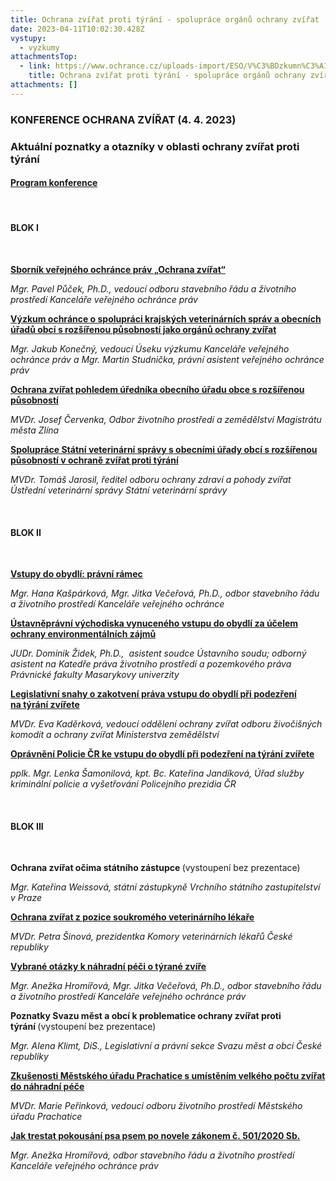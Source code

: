 ```yaml
---
title: Ochrana zvířat proti týrání - spolupráce orgánů ochrany zvířat
date: 2023-04-11T10:02:30.428Z
vystupy:
  - vyzkumy
attachmentsTop:
  - link: https://www.ochrance.cz/uploads-import/ESO/V%C3%BDzkumn%C3%A1%20zpr%C3%A1va%205735-20-MST-13-final%20(1).pdf
    title: Ochrana zvířat proti týrání - spolupráce orgánů ochrany zvířat
attachments: []
---
```

<h3>KONFERENCE OCHRANA ZVÍŘAT (4. 4. 2023)</h3>

<h3>Aktuální poznatky a&nbsp;otazníky v&nbsp;oblasti ochrany zvířat proti týrání</h3>

<h4><a href="https://www.ochrance.cz/dokument/ochrana_zvirat_proti_tyrani_-_spoluprace_organu_ochrany_zvirat/program_konference_ochrana_zvirat.pdf">Program konference</a></h4>

<p>&nbsp;</p>

<h4>BLOK I</h4>

<p>&nbsp;</p>

<p><strong><a href="https://www.ochrance.cz/media/sbornik_ochrana_zvirat.pdf">Sborník veřejného ochránce práv &bdquo;Ochrana zvířat&ldquo; </a></strong></p>

<p><em>Mgr. Pavel Půček, Ph.D., vedoucí odboru stavebního řádu a&nbsp;životního prostředí Kanceláře veřejného ochránce práv</em></p>

<p><strong><a href="https://www.ochrance.cz/dokument/ochrana_zvirat_proti_tyrani_-_spoluprace_organu_ochrany_zvirat/konecny_studnicka_-_vyzkum_ochrance_o_spolupraci_krajskych_veterinarnich_sprav_a_obecnich_uradu_obci_s_rozsirenou_pusobnosti_jako_organu_ochrany_zvirat.pdf">Výzkum ochránce o&nbsp;spolupráci krajských veterinárních správ a&nbsp;obecních úřadů obcí s&nbsp;rozšířenou působností jako orgánů ochrany zvířat</a></strong></p>

<p><em>Mgr. Jakub Konečný, vedoucí Úseku výzkumu Kanceláře veřejného ochránce práv a&nbsp;Mgr. Martin Studnička, právní asistent veřejného ochránce práv</em></p>

<p><strong><a href="https://www.ochrance.cz/dokument/ochrana_zvirat_proti_tyrani_-_spoluprace_organu_ochrany_zvirat/cervenka_-_ochrana_zvirat_pohledem_urednika_obecniho_uradu_obce_s_rozsirenou_pusobnosti.pdf">Ochrana zvířat pohledem úředníka obecního úřadu obce s&nbsp;rozšířenou působností</a></strong></p>

<p><em>MVDr. Josef Červenka,&nbsp;Odbor životního prostředí a&nbsp;zemědělství Magistrátu města Zlína</em></p>

<p><strong><a href="https://www.ochrance.cz/dokument/ochrana_zvirat_proti_tyrani_-_spoluprace_organu_ochrany_zvirat/jarosil_-_spoluprace_statni_veterinarni_spravy_s_obecnimi_urady_obci_s_rozsirenou_pusobnosti_v_ochrane_zvirat_proti_tyrani.pdf">Spolupráce Státní veterinární správy s&nbsp;obecními úřady obcí s&nbsp;rozšířenou působností v&nbsp;ochraně zvířat proti týrání</a></strong></p>

<p><em>MVDr. Tomáš Jarosil, ředitel odboru ochrany zdraví a&nbsp;pohody zvířat Ústřední veterinární správy Státní veterinární správy</em></p>

<p>&nbsp;</p>

<h4>BLOK II</h4>

<p>&nbsp;</p>

<p><strong><a href="https://www.ochrance.cz/dokument/ochrana_zvirat_proti_tyrani_-_spoluprace_organu_ochrany_zvirat/kasparkova_vecerova_-_vstupy_do_obydli_pravni_ramec.pdf">Vstupy do&nbsp;obydlí: právní rámec</a></strong></p>

<p><em>Mgr. Hana Kašpárková, Mgr. Jitka Večeřová, Ph.D.,&nbsp;odbor stavebního řádu a&nbsp;životního prostředí Kanceláře veřejného ochránce</em></p>

<p><strong><a href="https://www.ochrance.cz/dokument/ochrana_zvirat_proti_tyrani_-_spoluprace_organu_ochrany_zvirat/zidek_-_ustavnepravni_vychodiska_vynuceneho_vstupu_do_obydli_za_ucelem_ochrany_environmentalnich_zajmu.pdf">Ústavněprávní východiska vynuceného vstupu do&nbsp;obydlí za&nbsp;účelem ochrany environmentálních zájmů</a></strong></p>

<p><em>JUDr. Dominik Židek, Ph.D.,&nbsp; asistent soudce Ústavního soudu; odborný asistent na&nbsp;Katedře práva životního prostředí a&nbsp;pozemkového práva Právnické fakulty Masarykovy univerzity</em></p>

<p><strong><a href="https://www.ochrance.cz/dokument/ochrana_zvirat_proti_tyrani_-_spoluprace_organu_ochrany_zvirat/kaderkova_-_legislativni_snahy_o_zakotveni_prava_vstupu_do_obydli_pri_podezreni_na_tyrani_zvirete.pdf">Legislativní snahy o&nbsp;zakotvení práva vstupu do&nbsp;obydlí při&nbsp;podezření na&nbsp;týrání zvířete</a></strong></p>

<p><em>MVDr. Eva Kaděrková, vedoucí oddělení ochrany zvířat odboru živočišných komodit a ochrany zvířat Ministerstva zemědělství</em></p>

<p><strong><a href="https://www.ochrance.cz/dokument/ochrana_zvirat_proti_tyrani_-_spoluprace_organu_ochrany_zvirat/samonilova_jandikova_-_ek_v_cr_-_opravneni_pcr_ke_vstupu_do_obydli_-_tyrani_zvirat.pdf">Oprávnění Policie ČR ke&nbsp;vstupu do&nbsp;obydlí při&nbsp;podezření na&nbsp;týrání zvířete</a></strong></p>

<p><em>pplk. Mgr. Lenka Šamonilová, kpt. Bc. Kateřina Jandíková,&nbsp;Úřad služby kriminální policie a vyšetřování Policejního prezidia ČR</em></p>

<p>&nbsp;</p>

<h4>BLOK III</h4>

<p>&nbsp;</p>

<p><strong>Ochrana zvířat očima státního zástupce&nbsp;</strong>(vystoupení bez prezentace)</p>

<p><em>Mgr. Kateřina Weissová, státní zástupkyně Vrchního státního zastupitelství v&nbsp;Praze</em></p>

<p><strong><a href="https://www.ochrance.cz/dokument/ochrana_zvirat_proti_tyrani_-_spoluprace_organu_ochrany_zvirat/sinova_-_ochrana_zvirat_z_pozice_soukromeho_veterinarniho_lekare.pdf">Ochrana zvířat z&nbsp;pozice soukromého veterinárního lékaře</a></strong></p>

<p><em>MVDr. Petra Šinová, prezidentka Komory veterinárních lékařů České republiky</em></p>

<p><strong><a href="https://www.ochrance.cz/dokument/ochrana_zvirat_proti_tyrani_-_spoluprace_organu_ochrany_zvirat/vecerova_hromirova_-_vybrane_otazky_k_nahradni_peci_o_tyrane_zvire.pdf">Vybrané otázky k&nbsp;náhradní péči o&nbsp;týrané zvíře</a></strong></p>

<p><em>Mgr. Anežka Hromířová, Mgr. Jitka Večeřová, Ph.D.,&nbsp;odbor stavebního řádu a&nbsp;životního prostředí Kanceláře veřejného ochránce práv</em></p>

<p><strong>Poznatky Svazu měst a&nbsp;obcí k&nbsp;problematice ochrany zvířat proti týrání&nbsp;</strong>(vystoupení bez prezentace)</p>

<p><em>Mgr. Alena Klimt, DiS.,&nbsp;Legislativní a&nbsp;právní sekce Svazu měst a&nbsp;obcí České republiky</em></p>

<p><strong><a href="https://www.ochrance.cz/dokument/ochrana_zvirat_proti_tyrani_-_spoluprace_organu_ochrany_zvirat/perinkova_-_zkusenosti_mestskeho_uradu_prachatice_s_umistenim_velkeho_poctu_zvirat_do_nahradni_pece.pdf">Zkušenosti Městského úřadu Prachatice s&nbsp;umístěním velkého počtu zvířat do&nbsp;náhradní péče</a></strong></p>

<p><em>MVDr. Marie Peřinková, vedoucí odboru životního prostředí Městského úřadu Prachatice</em></p>

<p><strong><a href="https://www.ochrance.cz/dokument/ochrana_zvirat_proti_tyrani_-_spoluprace_organu_ochrany_zvirat/hromirova_-_jak_trestat_pokousani_psa_psem_po_novele_zakonem.pdf">Jak trestat pokousání psa psem po&nbsp;novele zákonem č.&nbsp;501/2020 Sb.</a></strong></p>

<p><em>Mgr. Anežka Hromířová,&nbsp;odbor stavebního řádu a&nbsp;životního prostředí Kanceláře veřejného ochránce práv</em></p>
